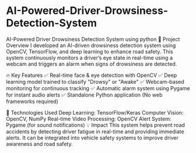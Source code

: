 # AI-Powered-Driver-Drowsiness-Detection-System
AI-Powered Driver Drowsiness Detection System using python
🔹 Project Overview
I developed an AI-driven drowsiness detection system using OpenCV, TensorFlow, and deep learning to enhance road safety. This system continuously monitors a driver’s eye state in real-time using a webcam and triggers an alarm when signs of drowsiness are detected.

🔥 Key Features
✅ Real-time face & eye detection with OpenCV
✅ Deep learning model trained to classify "Drowsy" or "Awake"
✅ Webcam-based monitoring for continuous tracking
✅ Automatic alarm system using Pygame for instant audio alerts
✅ Standalone Python application (No web frameworks required)

🔧 Technologies Used
Deep Learning: TensorFlow/Keras
Computer Vision: OpenCV, NumPy
Real-time Video Processing: OpenCV
Alert System: Pygame (for sound notifications)
💡 Impact
This system helps prevent road accidents by detecting driver fatigue in real-time and providing immediate alerts. It can be integrated into vehicle safety systems to improve driver awareness and road safety.

